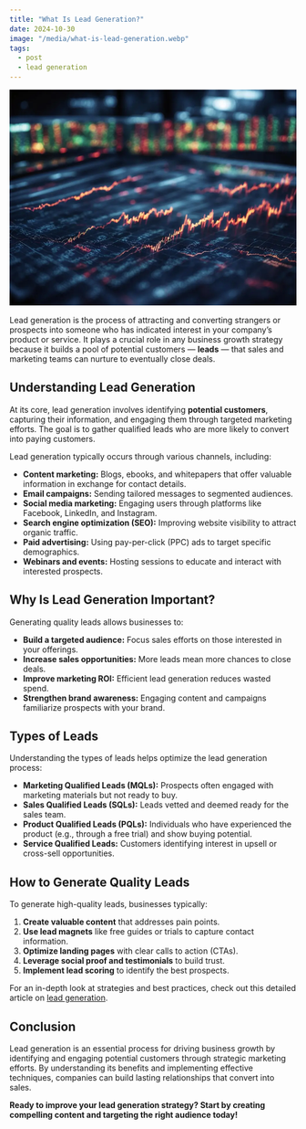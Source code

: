 ```yaml
---
title: "What Is Lead Generation?"
date: 2024-10-30
image: "/media/what-is-lead-generation.webp"
tags:
  - post
  - lead generation
---
```


![What Is Lead Generation?](/media/what-is-lead-generation.webp)

Lead generation is the process of attracting and converting strangers or prospects into someone who has indicated interest in your company’s product or service. It plays a crucial role in any business growth strategy because it builds a pool of potential customers — **leads** — that sales and marketing teams can nurture to eventually close deals.

## Understanding Lead Generation

At its core, lead generation involves identifying **potential customers**, capturing their information, and engaging them through targeted marketing efforts. The goal is to gather qualified leads who are more likely to convert into paying customers.

Lead generation typically occurs through various channels, including:

- **Content marketing:** Blogs, ebooks, and whitepapers that offer valuable information in exchange for contact details.
- **Email campaigns:** Sending tailored messages to segmented audiences.
- **Social media marketing:** Engaging users through platforms like Facebook, LinkedIn, and Instagram.
- **Search engine optimization (SEO):** Improving website visibility to attract organic traffic.
- **Paid advertising:** Using pay-per-click (PPC) ads to target specific demographics.
- **Webinars and events:** Hosting sessions to educate and interact with interested prospects.

## Why Is Lead Generation Important?

Generating quality leads allows businesses to:

- **Build a targeted audience:** Focus sales efforts on those interested in your offerings.
- **Increase sales opportunities:** More leads mean more chances to close deals.
- **Improve marketing ROI:** Efficient lead generation reduces wasted spend.
- **Strengthen brand awareness:** Engaging content and campaigns familiarize prospects with your brand.
  
## Types of Leads

Understanding the types of leads helps optimize the lead generation process:

- **Marketing Qualified Leads (MQLs):** Prospects often engaged with marketing materials but not ready to buy.
- **Sales Qualified Leads (SQLs):** Leads vetted and deemed ready for the sales team.
- **Product Qualified Leads (PQLs):** Individuals who have experienced the product (e.g., through a free trial) and show buying potential.
- **Service Qualified Leads:** Customers identifying interest in upsell or cross-sell opportunities.

## How to Generate Quality Leads

To generate high-quality leads, businesses typically:

1. **Create valuable content** that addresses pain points.
2. **Use lead magnets** like free guides or trials to capture contact information.
3. **Optimize landing pages** with clear calls to action (CTAs).
4. **Leverage social proof and testimonials** to build trust.
5. **Implement lead scoring** to identify the best prospects.

For an in-depth look at strategies and best practices, check out this detailed article on [lead generation](https://leadcraftr.com/posts/lead-generation/).

## Conclusion

Lead generation is an essential process for driving business growth by identifying and engaging potential customers through strategic marketing efforts. By understanding its benefits and implementing effective techniques, companies can build lasting relationships that convert into sales.

**Ready to improve your lead generation strategy? Start by creating compelling content and targeting the right audience today!**
